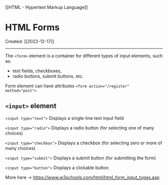 [[HTML - Hypertext Markup Language]]

# HTML Forms
Created:  [[2022-12-17]]

---
The `<form>` element is a container for different types of input elements, such as: 
- text fields, checkboxes, 
- radio buttons, submit buttons, etc.

Form element can have attributes
`<form action="/register" method="post">`


## `<input>` element
`<input type="text">`
Displays a single-line text input field

`<input type="radio">`
Displays a radio button (for selecting one of many choices)

`<input type="checkbox">`
Displays a checkbox (for selecting zero or more of many choices)

`<input type="submit">`
Displays a submit button (for submitting the form)

`<input type="button">`
Displays a clickable button

More here ->  https://www.w3schools.com/html/html_form_input_types.asp













